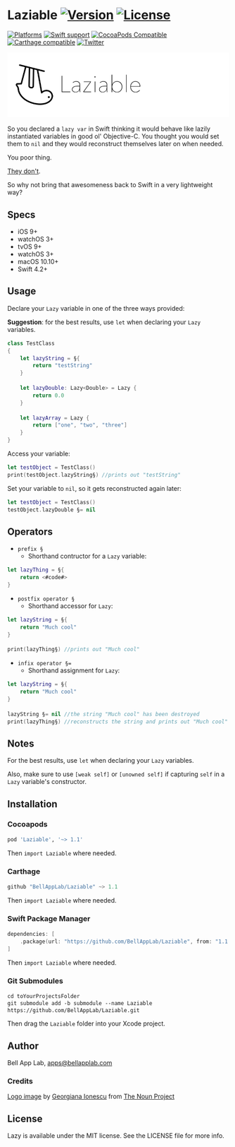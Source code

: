 # Laziable [![Version](https://img.shields.io/badge/Version-1.1.0-black.svg?style=flat)](#installation) [![License](https://img.shields.io/cocoapods/l/Laziable.svg?style=flat)](#license)

[![Platforms](https://img.shields.io/badge/Platforms-iOS|watchOS|tvOS|macOS|watchOS-brightgreen.svg?style=flat)](#installation)
[![Swift support](https://img.shields.io/badge/Swift-3.3%20%7C%204.1%20%7C%204.2-red.svg?style=flat)](#swift-versions-support)
[![CocoaPods Compatible](https://img.shields.io/cocoapods/v/Laziable.svg?style=flat&label=CocoaPods)](https://cocoapods.org/pods/Laziable)
[![Carthage compatible](https://img.shields.io/badge/Carthage-compatible-4BC51D.svg?style=flat)](https://github.com/Carthage/Carthage)
[![Twitter](https://img.shields.io/badge/Twitter-@BellAppLab-blue.svg?style=flat)](http://twitter.com/BellAppLab)

![Laziable](./Images/laziable.png)

So you declared a `lazy var` in Swift thinking it would behave like lazily instantiated variables in good ol' Objective-C. You thought you would set them to `nil` and they would reconstruct themselves later on when needed.

You poor thing.

[They don't](https://stackoverflow.com/a/40847994).

So why not bring that awesomeness back to Swift in a very lightweight way?

## Specs

* iOS 9+
* watchOS 3+
* tvOS 9+
* watchOS 3+
* macOS 10.10+
* Swift 4.2+

## Usage

Declare your `Lazy` variable in one of the three ways provided:

**Suggestion**: for the best results, use `let` when declaring your `Lazy` variables.

```swift
class TestClass
{
    let lazyString = §{
        return "testString"
    }

    let lazyDouble: Lazy<Double> = Lazy {
        return 0.0
    }

    let lazyArray = Lazy {
        return ["one", "two", "three"]
    }
}
```

Access your variable:

```swift
let testObject = TestClass()
print(testObject.lazyString§) //prints out "testString"
```

Set your variable to `nil`, so it gets reconstructed again later:

```swift
let testObject = TestClass()
testObject.lazyDouble §= nil
```

## Operators

* `prefix §`
  * Shorthand contructor for a `Lazy` variable:
  
```swift
let lazyThing = §{
    return <#code#>
}
```

* `postfix operator §`
  * Shorthand accessor for `Lazy`:
  
```swift
let lazyString = §{
    return "Much cool"
}

print(lazyThing§) //prints out "Much cool"
```

* `infix operator §=`
  * Shorthand assignment for `Lazy`:

```swift
let lazyString = §{
    return "Much cool"
}

lazyString §= nil //the string "Much cool" has been destroyed
print(lazyThing§) //reconstructs the string and prints out "Much cool"
```

## Notes

For the best results, use `let` when declaring your `Lazy` variables.

Also, make sure to use `[weak self]` or `[unowned self]` if capturing `self` in a `Lazy` variable's constructor.

## Installation

### Cocoapods

```ruby
pod 'Laziable', '~> 1.1'
```

Then `import Laziable` where needed.

### Carthage

```swift
github "BellAppLab/Laziable" ~> 1.1
```

Then `import Laziable` where needed.

### Swift Package Manager

```swift
dependencies: [
    .package(url: "https://github.com/BellAppLab/Laziable", from: "1.1.0")
]
```

Then `import Laziable` where needed.

### Git Submodules

```
cd toYourProjectsFolder
git submodule add -b submodule --name Laziable https://github.com/BellAppLab/Laziable.git
```

Then drag the `Laziable` folder into your Xcode project.

## Author

Bell App Lab, apps@bellapplab.com

### Credits

[Logo image](https://thenounproject.com/search/?q=lazy&i=1604294#) by [Georgiana Ionescu](https://thenounproject.com/georgiana.ionescu) from [The Noun Project](https://thenounproject.com/)

## License

Lazy is available under the MIT license. See the LICENSE file for more info.
